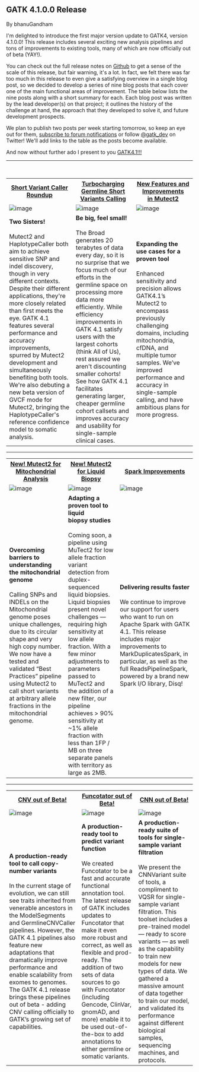 ## GATK 4.1.0.0 Release

By bhanuGandham

<p>I'm delighted to introduce the first major version update to GATK4, version 4.1.0.0! This release includes several exciting new analysis pipelines and tons of improvements to existing tools, many of which are now officially out of beta (YAY!).</p>

<p>You can check out the full release notes on <a rel="nofollow" href="https://github.com/broadinstitute/gatk/releases/tag/4.1.0.0" title="Github">Github</a> to get a sense of the scale of this release, but fair warning, it's a lot. In fact, we felt there was far too much in this release to even give a satisfying overview in a single blog post, so we decided to develop a series of nine blog posts that each cover one of the main functional areas of improvement. The table below lists the nine posts along with a short summary for each. Each blog post was written by the lead developer(s) on that project; it outlines the history of the challenge at hand, the approach that they developed to solve it, and future development prospects.</p>

<p>We plan to publish two posts per week starting tomorrow, so keep an eye out for them, <a rel="nofollow" href="https://software.broadinstitute.org/gatk/documentation/article?id=11026">subscribe to forum notifications</a> or follow <a href="https://gatkforums.broadinstitute.org/gatk/profile/gatk_dev" rel="nofollow">@gatk_dev</a> on Twitter! We'll add links to the table as the posts become available.</p>

<p>And now without further ado I present to you <a rel="nofollow" href="https://github.com/broadinstitute/gatk/releases" title="GATK4.1!!!">GATK4.1!!!</a></p>

<hr></hr><p></p><br><table id="t01"><tr><th> <a rel="nofollow" href="https://software.broadinstitute.org/gatk/blog?id=23490">Short Variant Caller Roundup</a></th>
    <th><a rel="nofollow" href="https://software.broadinstitute.org/gatk/blog?id=23510">Turbocharging Germline Short <br> Variants Calling</a></th> 
    <th><a rel="nofollow" href="https://software.broadinstitute.org/gatk/blog?id=23400">New Features and Improvements <br> in Mutect2</a></th>
  </tr><tr><td><img src="https://us.v-cdn.net/5019796/uploads/editor/sy/fqpjeg7u5y58.jpg" alt="image" class="embedImage-img importedEmbed-img"></img></td>
    <td><img src="https://us.v-cdn.net/5019796/uploads/editor/60/r1xdw1xv2zk7.jpg" alt="image" class="embedImage-img importedEmbed-img"></img></td> 
    <td><img src="https://us.v-cdn.net/5019796/uploads/editor/n4/2xxpo7nlnks3.jpg" alt="image" class="embedImage-img importedEmbed-img"></img></td>
  </tr><tr><td style="width: 350px;"><b>Two Sisters!</b><br><br>
Mutect2 and HaplotypeCaller both aim to achieve sensitive SNP and indel discovery, though in very different contexts.  Despite their different applications, they're more closely related than first meets the eye. GATK 4.1 features several performance and accuracy improvements, spurred by Mutect2 development and simultaneously benefiting both tools. We're also debuting a new beta version of GVCF mode for Mutect2, bringing the HaplotypeCaller's reference confidence model to somatic analysis. </td> 
    <td style="width: 350px;"><b>Be big, feel small!</b><br><br>
The Broad generates 20 terabytes of data every day, so it is no surprise that we focus much of our efforts in the germline space on processing more data more efficiently. While efficiency improvements in GATK 4.1 satisfy users with the largest cohorts (think All of Us), rest assured we aren't discounting smaller cohorts! See how GATK 4.1 facilitates generating larger, cheaper germline cohort callsets and improves accuracy and usability for single-sample clinical cases. </td> 
<td style="width: 350px;"><b>Expanding the use cases for a proven tool</b><br><br>
Enhanced sensitivity and precision allows GATK4.1’s Mutect2 to encompass previously challenging domains, including mitochondria, cfDNA, and multiple tumor samples. We’ve improved performance and accuracy in single-sample calling, and have ambitious plans for more progress. </td>

</tr></table><hr></hr><table id="t02"><tr><th><a rel="nofollow" href="https://software.broadinstitute.org/gatk/blog?id=23598">New! Mutect2 for <br>Mitochondrial Analysis</a></th> 
   <th><a rel="nofollow" href="https://software.broadinstitute.org/gatk/blog?id=23791">New! Mutect2 for Liquid Biopsy</a></th>
   <th> <a rel="nofollow" href="https://software.broadinstitute.org/gatk/blog?id=23420">Spark Improvements</a></th> 
  </tr><tr><td><img src="https://us.v-cdn.net/5019796/uploads/editor/d5/b7a7r6k0x3a9.jpg" alt="image" class="embedImage-img importedEmbed-img"></img></td>
    <td><img src="https://us.v-cdn.net/5019796/uploads/editor/c6/7g33d9bsh5mt.jpg" alt="image" class="embedImage-img importedEmbed-img"></img></td>
    <td><img src="https://us.v-cdn.net/5019796/uploads/editor/61/u4zo0uoef4sj.jpg" alt="image" class="embedImage-img importedEmbed-img"></img></td>     
  </tr><tr><td style="width: 350px;"><b>Overcoming barriers to understanding the mitochondrial genome</b><br><br>
Calling SNPs and INDELs on the Mitochondrial genome poses unique challenges, due to its circular shape and very high copy number. We now have a tested and validated “Best Practices” pipeline using Mutect2 to call short variants at arbitrary allele fractions in the mitochondrial genome. </td>
    <td style="width: 350px;"><b>Adapting a proven tool to liquid <br>biopsy studies</b><br><br>
Coming soon, a pipeline using MuTect2 for low allele fraction variant detection from duplex-sequenced liquid biopsies. Liquid biopsies present novel challenges — requiring high sensitivity at low allele fraction. With a few minor adjustments to parameters passed to MuTect2 and the addition of a new filter, our pipeline achieves &gt; 90% sensitivity at ~1% allele fraction with less than 1FP / MB on three separate panels with territory as large as 2MB.</td> 
    <td style="width: 350px;"><b>Delivering results faster</b><br><br>
We continue to improve our support for users who want to run on Apache Spark with GATK 4.1.  This release includes major improvements to MarkDuplicatesSpark, in particular, as well as the full ReadsPipelineSpark, powered by a brand new Spark I/O library, Disq! </td> 
</tr></table><hr></hr><table id="t04"><tr><th><a rel="nofollow" href="https://software.broadinstitute.org/gatk/blog?id=23439">CNV out of Beta!</a></th>
    <th><a rel="nofollow" href="https://software.broadinstitute.org/gatk/blog?id=23492">Funcotator out of Beta!</a></th> 
    <th><a rel="nofollow" href="https://software.broadinstitute.org/gatk/blog?id=23457">CNN out of Beta!</a></th>
  </tr><tr><td><img src="https://us.v-cdn.net/5019796/uploads/editor/65/n3l33y4o9z51.jpg" alt="image" class="embedImage-img importedEmbed-img"></img></td>
    <td><img src="https://us.v-cdn.net/5019796/uploads/editor/6z/wzgmesddl7mg.jpg" alt="image" class="embedImage-img importedEmbed-img"></img></td> 
    <td><img src="https://us.v-cdn.net/5019796/uploads/editor/b0/f4710hj4pnzx.jpg" alt="image" class="embedImage-img importedEmbed-img"></img></td>
    
  </tr><tr><td style="width: 350px;"><b>A production-ready tool to call copy-number variants</b><br><br>
In the current stage of evolution, we can still see traits inherited from venerable ancestors in the ModelSegments and GermlineCNVCaller pipelines.  However, the GATK 4.1 pipelines also feature new adaptations that dramatically improve performance and enable scalability from exomes to genomes. The GATK 4.1 release brings these pipelines out of beta - adding CNV calling officially to GATK’s growing set of capabilities. </td> 
     <td style="width: 350px;"><b>A production-ready tool to predict variant function</b><br><br>
We created Funcotator to be a fast and accurate functional annotation tool. The latest release of GATK includes updates to Funcotator that make it even more robust and correct, as well as flexible and prod-ready. The addition of two sets of data sources to go with Funcotator  (including Gencode, ClinVar, gnomAD, and more) enable it to be used out-of-the-box to add annotations to either germline or somatic variants. </td> 
    <td style="width: 350px;"><b>A production-ready suite of tools for single-sample variant filtration</b><br><br>
We present the CNNVariant suite of tools, a compliment to VQSR for single-sample variant filtration. This toolset includes a pre-trained model — ready to score variants — as well as the capability to train new models for new types of data. We gathered a massive amount of data together to train our model, and validated its performance against different biological samples, sequencing machines, and protocols. </td> 
</tr></table><p></p><br><br>